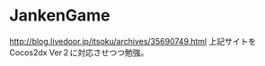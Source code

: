 JankenGame
==========
http://blog.livedoor.jp/itsoku/archives/35690749.html
上記サイトをCocos2dx Ver２に対応させつつ勉強。
